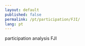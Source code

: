 ```yaml
---
layout: default
published: false
permalink: /pt/participation/FJI/
lang: pt
---
```


participation analysis FJI
